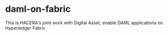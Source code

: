 # daml-on-fabric
This is HACERA's joint work with Digital Asset, enable DAML applications on Hyperledger Fabric
